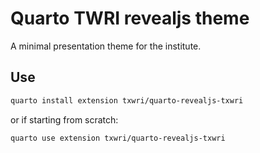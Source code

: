 # Quarto TWRI revealjs theme

A minimal presentation theme for the institute.

## Use

```bash
quarto install extension txwri/quarto-revealjs-txwri
```

or if starting from scratch:

```bash
quarto use extension txwri/quarto-revealjs-txwri
```